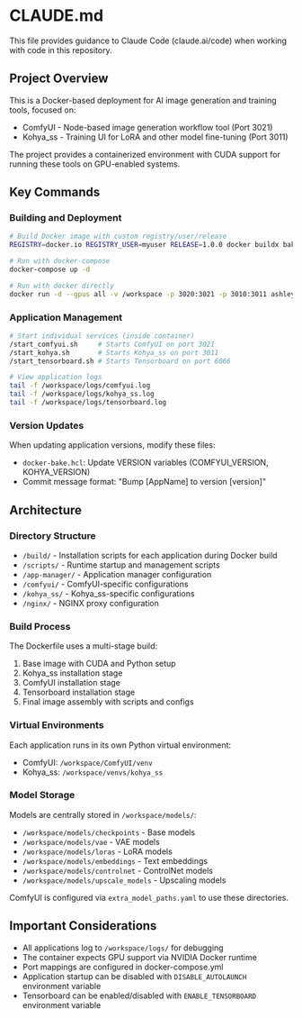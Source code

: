 # CLAUDE.md

This file provides guidance to Claude Code (claude.ai/code) when working with code in this repository.

## Project Overview

This is a Docker-based deployment for AI image generation and training tools, focused on:
- ComfyUI - Node-based image generation workflow tool (Port 3021)
- Kohya_ss - Training UI for LoRA and other model fine-tuning (Port 3011)

The project provides a containerized environment with CUDA support for running these tools on GPU-enabled systems.

## Key Commands

### Building and Deployment
```bash
# Build Docker image with custom registry/user/release
REGISTRY=docker.io REGISTRY_USER=myuser RELEASE=1.0.0 docker buildx bake -f docker-bake.hcl --push

# Run with docker-compose
docker-compose up -d

# Run with docker directly
docker run -d --gpus all -v /workspace -p 3020:3021 -p 3010:3011 ashleykza/baksters-workshop:latest
```

### Application Management
```bash
# Start individual services (inside container)
/start_comfyui.sh     # Starts ComfyUI on port 3021
/start_kohya.sh       # Starts Kohya_ss on port 3011
/start_tensorboard.sh # Starts Tensorboard on port 6066

# View application logs
tail -f /workspace/logs/comfyui.log
tail -f /workspace/logs/kohya_ss.log
tail -f /workspace/logs/tensorboard.log
```

### Version Updates
When updating application versions, modify these files:
- `docker-bake.hcl`: Update VERSION variables (COMFYUI_VERSION, KOHYA_VERSION)
- Commit message format: "Bump [AppName] to version [version]"

## Architecture

### Directory Structure
- `/build/` - Installation scripts for each application during Docker build
- `/scripts/` - Runtime startup and management scripts
- `/app-manager/` - Application manager configuration
- `/comfyui/` - ComfyUI-specific configurations
- `/kohya_ss/` - Kohya_ss-specific configurations
- `/nginx/` - NGINX proxy configuration

### Build Process
The Dockerfile uses a multi-stage build:
1. Base image with CUDA and Python setup
2. Kohya_ss installation stage
3. ComfyUI installation stage  
4. Tensorboard installation stage
5. Final image assembly with scripts and configs

### Virtual Environments
Each application runs in its own Python virtual environment:
- ComfyUI: `/workspace/ComfyUI/venv`
- Kohya_ss: `/workspace/venvs/kohya_ss`

### Model Storage
Models are centrally stored in `/workspace/models/`:
- `/workspace/models/checkpoints` - Base models
- `/workspace/models/vae` - VAE models
- `/workspace/models/loras` - LoRA models
- `/workspace/models/embeddings` - Text embeddings
- `/workspace/models/controlnet` - ControlNet models
- `/workspace/models/upscale_models` - Upscaling models

ComfyUI is configured via `extra_model_paths.yaml` to use these directories.

## Important Considerations

- All applications log to `/workspace/logs/` for debugging
- The container expects GPU support via NVIDIA Docker runtime
- Port mappings are configured in docker-compose.yml
- Application startup can be disabled with `DISABLE_AUTOLAUNCH` environment variable
- Tensorboard can be enabled/disabled with `ENABLE_TENSORBOARD` environment variable